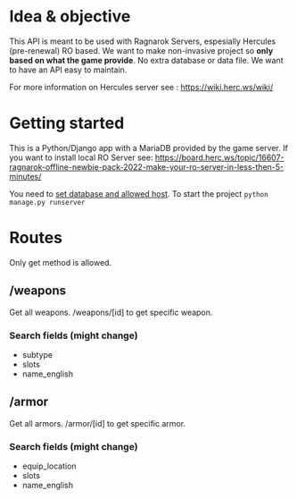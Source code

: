 # Idea & objective
This API is meant to be used with Ragnarok Servers, espesially Hercules (pre-renewal) RO based. We want to make non-invasive project so **only based on what the game provide**. No extra database or data file. We want to have an API easy to maintain. 

For more information on Hercules server see : https://wiki.herc.ws/wiki/

# Getting started
This is a Python/Django app with a MariaDB provided by the game server.
If you want to install local RO Server see: https://board.herc.ws/topic/16607-ragnarok-offline-newbie-pack-2022-make-your-ro-server-in-less-then-5-minutes/

You need to [set database and allowed host](https://github.com/Titancki/ropendb/blob/main/ropendb/ropendb/settings.py).
To start the project `python manage.py runserver`

 # Routes
 Only get method is allowed. 
 
## /weapons
Get all weapons. 
/weapons/[id] to get specific weapon.
### Search fields (might change)
- subtype
- slots
- name_english

## /armor
Get all armors. 
/armor/[id] to get specific armor.
### Search fields (might change)
- equip_location
- slots
- name_english

